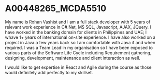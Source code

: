 # A00448265_MCDA5510

My name is Rohan Vashist and I am a full stack developer with 5 years of relevant work experience in C#.Net, MS SQL, Javascript, AJAX, JQuery. I have worked in the banking domain for clients in Philippines and UAE; I whave 1+ years of international on-site experience. I have also worked on a project in Java a few years back so I am comfortable with Java if and when required.
I was a Team Lead in my organisation so I have been exposed to various parts of the Software Life Cycle including Requirement gathering, designing, development, maintenance and client interaction as well.

I would like to get expertise in React and Agile during the course as those would definitely add perfectly to my skillset.
